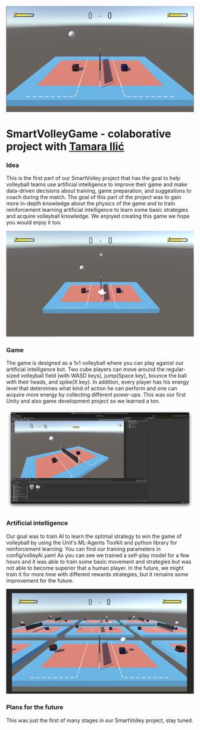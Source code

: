![SmartVolleyGame](https://github.com/UPocek/SmartVolleyAIGame/blob/master/docs/game02.png)

# SmartVolleyGame - colaborative project with [Tamara Ilić](https://github.com/tamarailic)

### Idea
This is the first part of our SmartVolley project that has the goal to help volleyball teams use artificial intelligence to improve their game and make data-driven decisions about training, game preparation, and suggestions to coach during the match. The goal of this part of the project was to gain more in-depth knowledge about the physics of the game and to train reinforcement learning artificial intelligence to learn some basic strategies and acquire volleyball knowledge. We enjoyed creating this game we hope you would enjoy it too.

![Idea](https://github.com/UPocek/SmartVolleyAIGame/blob/master/docs/game01.png)

### Game
The game is designed as a 1v1 volleyball where you can play against our artificial intelligence bot. Two cube players can move around the regular-sized volleyball field (with WASD keys), jump(Space key), bounce the ball with their heads, and spike(X key). In addition, every player has his energy level that determines what kind of action he can perform and one can acquire more energy by collecting different power-ups. This was our first Unity and also game development project so we learned a ton.

![Game](https://github.com/UPocek/SmartVolleyAIGame/blob/master/docs/editor01.png)

### Artificial intelligence
Our goal was to train AI to learn the optimal strategy to win the game of volleyball by using the Unit's ML-Agents Toolkit and python library for reinforcement learning. You can find our training parameters in config/volleyAI.yaml As you can see we trained a self-play model for a few hours and it was able to train some basic movement and strategies but was not able to become superior that a human player. In the future, we might train it for more time with different rewards strategies, but it remains some improvement for the future.

![AI](https://github.com/UPocek/SmartVolleyAIGame/blob/master/docs/training01.png)

### Plans for the future
This was just the first of many stages in our SmartVolley project, stay tuned.
